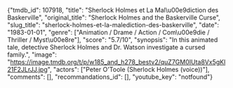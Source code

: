 {"tmdb_id": 107918, "title": "Sherlock Holmes et La Mal\u00e9diction des Baskerville", "original_title": "Sherlock Holmes and the Baskerville Curse", "slug_title": "sherlock-holmes-et-la-malediction-des-baskerville", "date": "1983-01-01", "genre": ["Animation / Drame / Action / Com\u00e9die / Thriller / Myst\u00e8re"], "score": "5.7/10", "synopsis": "In this animated tale, detective Sherlock Holmes and Dr. Watson investigate a cursed family.", "image": "https://image.tmdb.org/t/p/w185_and_h278_bestv2/quZ7GM0IUta8Vx5gKl21F2JLrJJ.jpg", "actors": ["Peter O'Toole (Sherlock Holmes (voice))"], "comments": [], "recommandations_id": [], "youtube_key": "notfound"}